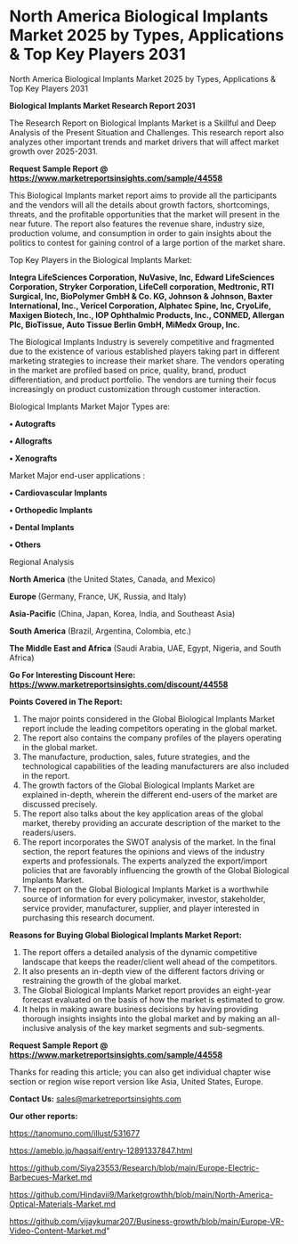 # North America Biological Implants Market 2025 by Types, Applications & Top Key Players 2031
North America Biological Implants Market 2025 by Types, Applications & Top Key Players 2031

<strong>Biological Implants Market Research Report 2031</strong>

The Research Report on Biological Implants Market is a Skillful and Deep Analysis of the Present Situation and Challenges. This research report also analyzes other important trends and market drivers that will affect market growth over 2025-2031.

<strong>Request Sample Report @ <a href=https://www.marketreportsinsights.com/sample/44558>https://www.marketreportsinsights.com/sample/44558</a></strong>

This Biological Implants market report aims to provide all the participants and the vendors will all the details about growth factors, shortcomings, threats, and the profitable opportunities that the market will present in the near future. The report also features the revenue share, industry size, production volume, and consumption in order to gain insights about the politics to contest for gaining control of a large portion of the market share.

Top Key Players in the Biological Implants Market:

<strong>Integra LifeSciences Corporation, NuVasive, Inc, Edward LifeSciences Corporation, Stryker Corporation, LifeCell corporation, Medtronic, RTI Surgical, Inc, BioPolymer GmbH & Co. KG, Johnson & Johnson, Baxter International, Inc., Vericel Corporation, Alphatec Spine, Inc, CryoLife, Maxigen Biotech, Inc., IOP Ophthalmic Products, Inc., CONMED, Allergan Plc, BioTissue, Auto Tissue Berlin GmbH, MiMedx Group, Inc.</strong>

The Biological Implants Industry is severely competitive and fragmented due to the existence of various established players taking part in different marketing strategies to increase their market share. The vendors operating in the market are profiled based on price, quality, brand, product differentiation, and product portfolio. The vendors are turning their focus increasingly on product customization through customer interaction.

Biological Implants Market Major Types are:

<strong>•  Autografts

•  Allografts

•  Xenografts</strong>

Market Major end-user applications :

<strong>•  Cardiovascular Implants

•  Orthopedic Implants

•  Dental Implants

•  Others</strong>

Regional Analysis

</u><strong><b>North America</b></strong> (the United States, Canada, and Mexico)

<strong><b>Europe </b></strong>(Germany, France, UK, Russia, and Italy)

<strong><b>Asia-Pacific</b></strong> (China, Japan, Korea, India, and Southeast Asia)

<strong><b>South America</b></strong> (Brazil, Argentina, Colombia, etc.)

<strong><b>The Middle East and Africa</b></strong> (Saudi Arabia, UAE, Egypt, Nigeria, and South Africa)

<strong>Go For Interesting Discount Here: <a href=https://www.marketreportsinsights.com/discount/44558>https://www.marketreportsinsights.com/discount/44558</a></strong>

<strong>Points Covered in The Report:</strong>
<ol>
  <li>The major points considered in the Global Biological Implants Market report include the leading competitors operating in the global market.</li>
  <li>The report also contains the company profiles of the players operating in the global market.</li>
  <li>The manufacture, production, sales, future strategies, and the technological capabilities of the leading manufacturers are also included in the report.</li>
  <li>The growth factors of the Global Biological Implants Market are explained in-depth, wherein the different end-users of the market are discussed precisely.</li>
  <li>The report also talks about the key application areas of the global market, thereby providing an accurate description of the market to the readers/users.</li>
  <li>The report incorporates the SWOT analysis of the market. In the final section, the report features the opinions and views of the industry experts and professionals. The experts analyzed the export/import policies that are favorably influencing the growth of the Global Biological Implants Market.</li>
  <li>The report on the Global Biological Implants Market is a worthwhile source of information for every policymaker, investor, stakeholder, service provider, manufacturer, supplier, and player interested in purchasing this research document.</li>
</ol>
<strong>Reasons for Buying Global Biological Implants Market Report:</strong>

<ol>
  <li>The report offers a detailed analysis of the dynamic competitive landscape that keeps the reader/client well ahead of the competitors.</li>
  <li>It also presents an in-depth view of the different factors driving or restraining the growth of the global market.</li>
  <li>The Global Biological Implants Market report provides an eight-year forecast evaluated on the basis of how the market is estimated to grow.</li>
  <li>It helps in making aware business decisions by having providing thorough insights insights into the global market and by making an all-inclusive analysis of the key market segments and sub-segments.</li>
</ol>
<strong>Request Sample Report @ <a href=https://www.marketreportsinsights.com/sample/44558>https://www.marketreportsinsights.com/sample/44558</a></strong>


Thanks for reading this article; you can also get individual chapter wise section or region wise report version like Asia, United States, Europe.

<strong>Contact Us:</strong>
sales@marketreportsinsights.com

<strong>Our other reports:</strong>

<a href=https://tanomuno.com/illust/531677>https://tanomuno.com/illust/531677</a>

<a href=https://ameblo.jp/haqsaif/entry-12891337847.html>https://ameblo.jp/haqsaif/entry-12891337847.html</a>

<a href=https://github.com/Siya23553/Research/blob/main/Europe-Electric-Barbecues-Market.md>https://github.com/Siya23553/Research/blob/main/Europe-Electric-Barbecues-Market.md</a>

<a href=https://github.com/Hindavii9/Marketgrowthh/blob/main/North-America-Optical-Materials-Market.md>https://github.com/Hindavii9/Marketgrowthh/blob/main/North-America-Optical-Materials-Market.md</a>

<a href=https://github.com/vijaykumar207/Business-growth/blob/main/Europe-VR-Video-Content-Market.md>https://github.com/vijaykumar207/Business-growth/blob/main/Europe-VR-Video-Content-Market.md</a>"
